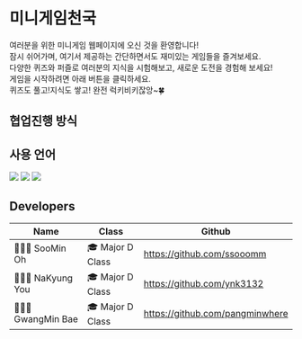 # 미니게임천국
여러분을 위한 미니게임 웹페이지에 오신 것을 환영합니다! <br> 잠시 쉬어가며, 여기서 제공하는 간단하면서도 재미있는 게임들을 즐겨보세요. <br>
다양한 퀴즈와 퍼즐로 여러분의 지식을 시험해보고, 새로운 도전을 경험해 보세요! <br> 게임을 시작하려면 아래 버튼을 클릭하세요.<br>
퀴즈도 풀고!지식도 쌓고! 완전 럭키비키잖앙~🍀

## 협업진행 방식

## 사용 언어
<img src="https://img.shields.io/badge/html5-E34F26?style=plastic&logo=html5&logoColor=white"/>
<img src="https://img.shields.io/badge/css3-1572B6?style=plastic&logo=css3&logoColor=white"/>
<img src="https://img.shields.io/badge/javascript-F7DF1E?style=plastic&logo=javascript&logoColor=white"/>

## Developers
| Name | Class | Github |
|-|-|-|
| 👩🏻‍💻 SooMin Oh | 🎓 Major D Class | https://github.com/ssooomm |
| 👩🏻‍💻 NaKyung You | 🎓 Major D Class | https://github.com/ynk3132 |
| 👨🏻‍💻 GwangMin Bae | 🎓 Major D Class | https://github.com/pangminwhere |
